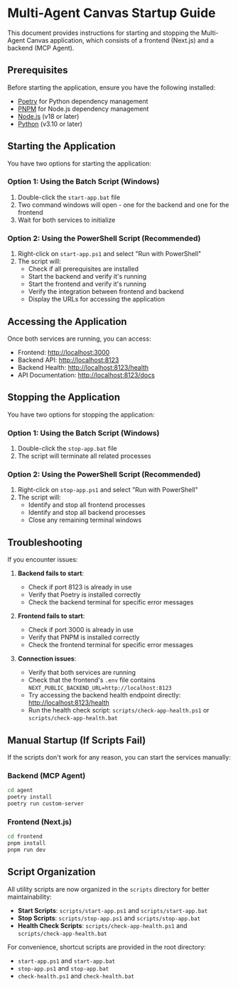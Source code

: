 # Multi-Agent Canvas Startup Guide

This document provides instructions for starting and stopping the Multi-Agent Canvas application, which consists of a frontend (Next.js) and a backend (MCP Agent).

## Prerequisites

Before starting the application, ensure you have the following installed:

- [Poetry](https://python-poetry.org/docs/#installation) for Python dependency management
- [PNPM](https://pnpm.io/installation) for Node.js dependency management
- [Node.js](https://nodejs.org/) (v18 or later)
- [Python](https://www.python.org/downloads/) (v3.10 or later)

## Starting the Application

You have two options for starting the application:

### Option 1: Using the Batch Script (Windows)

1. Double-click the `start-app.bat` file
2. Two command windows will open - one for the backend and one for the frontend
3. Wait for both services to initialize

### Option 2: Using the PowerShell Script (Recommended)

1. Right-click on `start-app.ps1` and select "Run with PowerShell"
2. The script will:
   - Check if all prerequisites are installed
   - Start the backend and verify it's running
   - Start the frontend and verify it's running
   - Verify the integration between frontend and backend
   - Display the URLs for accessing the application

## Accessing the Application

Once both services are running, you can access:

- Frontend: [http://localhost:3000](http://localhost:3000)
- Backend API: [http://localhost:8123](http://localhost:8123)
- Backend Health: [http://localhost:8123/health](http://localhost:8123/health)
- API Documentation: [http://localhost:8123/docs](http://localhost:8123/docs)

## Stopping the Application

You have two options for stopping the application:

### Option 1: Using the Batch Script (Windows)

1. Double-click the `stop-app.bat` file
2. The script will terminate all related processes

### Option 2: Using the PowerShell Script (Recommended)

1. Right-click on `stop-app.ps1` and select "Run with PowerShell"
2. The script will:
   - Identify and stop all frontend processes
   - Identify and stop all backend processes
   - Close any remaining terminal windows

## Troubleshooting

If you encounter issues:

1. **Backend fails to start**:
   - Check if port 8123 is already in use
   - Verify that Poetry is installed correctly
   - Check the backend terminal for specific error messages

2. **Frontend fails to start**:
   - Check if port 3000 is already in use
   - Verify that PNPM is installed correctly
   - Check the frontend terminal for specific error messages

3. **Connection issues**:
   - Verify that both services are running
   - Check that the frontend's `.env` file contains `NEXT_PUBLIC_BACKEND_URL=http://localhost:8123`
   - Try accessing the backend health endpoint directly: [http://localhost:8123/health](http://localhost:8123/health)
   - Run the health check script: `scripts/check-app-health.ps1` or `scripts/check-app-health.bat`

## Manual Startup (If Scripts Fail)

If the scripts don't work for any reason, you can start the services manually:

### Backend (MCP Agent)

```bash
cd agent
poetry install
poetry run custom-server
```

### Frontend (Next.js)

```bash
cd frontend
pnpm install
pnpm run dev
```

## Script Organization

All utility scripts are now organized in the `scripts` directory for better maintainability:

- **Start Scripts**: `scripts/start-app.ps1` and `scripts/start-app.bat`
- **Stop Scripts**: `scripts/stop-app.ps1` and `scripts/stop-app.bat`
- **Health Check Scripts**: `scripts/check-app-health.ps1` and `scripts/check-app-health.bat`

For convenience, shortcut scripts are provided in the root directory:

- `start-app.ps1` and `start-app.bat`
- `stop-app.ps1` and `stop-app.bat`
- `check-health.ps1` and `check-health.bat`
